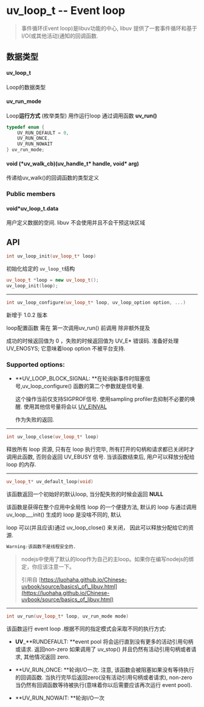 # uv\_loop\_t -- Event loop

> 事件循环\(Event loop\)是libuv功能的中心, libuv 提供了一套事件循环和基于I/O\(或其他活动\)通知的回调函数.

## 数据类型

#### **uv\_loop\_t**

Loop的数据类型

#### **uv\_run\_mode**

Loop**运行方式** \(枚举类型\)  用作运行loop   通过调用函数 **uv\_run\(\)**

```cpp
typedef enum {
    UV_RUN_DEFAULT = 0,
    UV_RUN_ONCE,
    UV_RUN_NOWAIT
} uv_run_mode;
```

#### void \(\*uv\_walk\_cb\)\(uv\_handle\_t\* handle, void\* arg\)

传递给uv\_walk\(\)的回调函数的类型定义

### Public members

#### void\*uv\_loop\_t.data

用户定义数据的空间. libuv 不会使用并且不会干预这块区域

## API

```cpp
int uv_loop_init(uv_loop_t* loop)
```

初始化给定的 `uv_loop_t`结构

```cpp
uv_loop_t *loop = new uv_loop_t();
uv_loop_init(loop);
```

---

```cpp
int uv_loop_configure(uv_loop_t* loop, uv_loop_option option, ...)
```

新增于 1.0.2 版本

loop配置函数 需在 第一次调用uv\_run\(\) 前调用 除非额外提及

成功的时候返回值为 0 ，失败的时候返回值为 UV\_E\* 错误码. 准备好处理UV\_ENOSYS; 它意味着loop option 不被平台支持.

### Supported options:

* **UV\_LOOP\_BLOCK\_SIGNAL: **在轮询新事件时阻塞信号,uv\_loop\_configure\(\) 函数的第二个参数就是信号量.

  这个操作当前仅支持SIGPROF信号. 使用sampling profiler去抑制不必要的唤醒. 使用其他信号量将会以 [UV\_EINVAL](/ERROR.md)

  作为失败的返回.

---

```cpp
int uv_loop_close(uv_loop_t* loop)
```

释放所有 loop 资源, 只有在 loop 执行完毕, 所有打开的句柄和请求都已关闭时才调用此函数,  否则会返回 UV\_EBUSY 信号. 当该函数结束后, 用户可以释放分配给 loop 的内存.

---

```cpp
uv_loop_t* uv_default_loop(void)
```

该函数返回一个初始好的默认loop, 当分配失败的时候会返回 **NULL**

该函数是获得在整个应用中全局性 loop 的一个便捷方法, 默认的 loop 与通过调用 uv\_loop\_\_\_init\(\) 生成的 loop 是没啥不同的, 默认

loop 可以\(并且应该\)通过 uv\_loop\_close\(\) 来关闭， 因此可以释放分配给它的资源.

```css
Warning:该函数不是线程安全的.
```

> nodejs中使用了默认的loop作为自己的主loop。如果你在编写nodejs的绑定，你应该注意一下。
>
> 引用自 [https://luohaha.github.io/Chinese-uvbook/source/basics\_of\_libuv.html](https://luohaha.github.io/Chinese-uvbook/source/basics_of_libuv.html)

---

```cpp
int uv_run(uv_loop_t* loop, uv_run_mode mode)
```

该函数运行 event loop .根据不同的指定模式会采取不同的执行方式:

* **UV**\_**RUNDEFAULT:      **event pool 将会运行直到没有更多的活动引用句柄或请求. 返回non-zero 如果调用了 uv\_stop\(\) 并且仍然有活动引用句柄或者请求, 其他情况返回 zero.



* **UV\_RUN\_ONCE:          **轮询I/O一次. 注意, 该函数会被阻塞如果没有等待执行的回调函数. 当执行完毕后返回zero\(没有活动引用句柄或者请求\), non-zero 当仍然有回调函数等待被执行\(意味着你以后需要应该再次运行 event pool\).



* **UV\_RUN\_NOWAIT:     **轮询I/O一次



